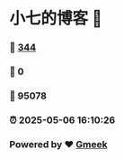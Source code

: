 # 小七的博客 :link:  
### :page_facing_up: [344](/tag.html) 
### :speech_balloon: 0 
### :hibiscus: 95078 
### :alarm_clock: 2025-05-06 16:10:26 
### Powered by :heart: [Gmeek](https://github.com/Meekdai/Gmeek)
